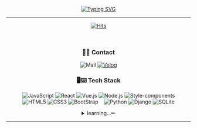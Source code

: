 <div align='center'>
  
  [![Typing SVG](https://readme-typing-svg.demolab.com?font=Shrikhand&size=40&duration=3000&pause=1000&color=CFCFCFC3&center=true&vCenter=true&random=false&width=500&height=70&lines=Hello%2C+I'm+Haeran!%F0%9F%91%8B)]()

  <hr>

  [![Hits](https://hits.seeyoufarm.com/api/count/incr/badge.svg?url=https%3A%2F%2Fgithub.com%2FNahaeran&count_bg=%23BDE1FA&title_bg=%237A97C8&icon=github.svg&icon_color=%23E7E7E7&title=hits&edge_flat=false)](https://hits.seeyoufarm.com)

  <br />
  
  ### 👩‍💻 Contact
  
  ![Mail](https://img.shields.io/badge/nh2545@naver.com-03C75A?style=flat&logo=naver&logoColor=white)
  [![Velog](https://img.shields.io/badge/rani.log-20C997?style=flat&logo=Velog&logoColor=white)](https://velog.io/@nh2545)

  ### 🖥⌨ Tech Stack

  ![JavaScript](https://img.shields.io/badge/JavaScript-F7DF1E?style=flat&logo=JavaScript&logoColor=white)
  ![React](https://img.shields.io/badge/React-20232A?style=flat&logo=react&logoColor=61DAFB)
  ![Vue.js](https://img.shields.io/badge/Vue.js-35495E?style=flat&logo=vue.js&logoColor=4FC08D)
  ![Node.js](https://img.shields.io/badge/Node.js-43853D?style=flat&logo=node.js&logoColor=white)
  ![Style-components](https://img.shields.io/badge/styled--components-DB7093?style=flat&logo=styled-components&logoColor=white)
  <br />
  ![HTML5](https://img.shields.io/badge/HTML5-E34F26?style=flat&logo=html5&logoColor=white)
  ![CSS3](https://img.shields.io/badge/CSS3-1572B6?style=flat&logo=css3&logoColor=white)
  ![BootStrap](https://img.shields.io/badge/Bootstrap-563D7C?style=flat&logo=bootstrap&logoColor=white)
  &nbsp;&nbsp;
  ![Python](https://img.shields.io/badge/Python-14354C?style=flat&logo=python&logoColor=white)
  ![Django](https://img.shields.io/badge/Django-092E20?style=flat&logo=django&logoColor=white)
  ![SQLite](https://img.shields.io/badge/SQLite-07405E?style=flat&logo=sqlite&logoColor=white)
  <br />
  <details>
    <summary>
      learning...✏
    </summary>

  ![C++](https://img.shields.io/badge/c++-%2300599C.svg?style=flat&logo=c%2B%2B&logoColor=white)
  ![c#](https://img.shields.io/badge/C%23-239120?style=flat&logo=c-sharp&logoColor=white)
  ![Unity](https://img.shields.io/badge/Unity-100000?style=flat&logo=unity&logoColor=white)
  &nbsp;&nbsp;
  ![TypeScript](https://img.shields.io/badge/TypeScript-007ACC?style=flat&logo=typescript&logoColor=white)
    
  </details>
  
  <hr>
  
</div>

